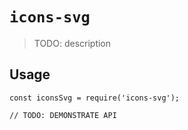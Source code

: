 # `icons-svg`

> TODO: description

## Usage

```
const iconsSvg = require('icons-svg');

// TODO: DEMONSTRATE API
```
